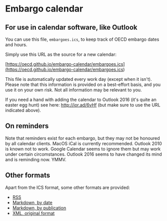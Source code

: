 # Embargo calendar

## For use in calendar software, like Outlook

You can use this file, `embargoes.ics`, to keep track of OECD embargo dates and hours.

Simply use this URL as the source for a new calendar: 

[https://oecd.github.io/embargo-calendar/embargoes.ics](<https://oecd.github.io/embargo-calendar/embargoes.ics>)

This file is automatically updated every work day (except when it isn't).  Please note that this information is provided on a best-effort basis, and you use it on your own risk. Not all information may be relevant to you.

If you need a hand with adding the calendar to Outlook 2016 (it's quite an easter egg hunt) see here: http://ior.ad/6vHf (but make sure to use the URL indicated above).

## On reminders

Note that reminders exist for each embargo, but they may not be honoured by all calendar clients. MacOS iCal is currently recommended. Outlook 2010 is known not to work. Google Calendar seems to ignore them but may work under certain circomstances. Outlook 2016 seems to have changed its mind and is reminding now. YMMV.

## Other formats

Apart from the ICS format, some other formats are provided:

* [RSS](embargoes.rss)
* [Markdown, by date](embargoes-by-date.md)
* [Markdown, by publication](embargoes-by-publication.md)
* [XML, original format](official-embargoes.xml)